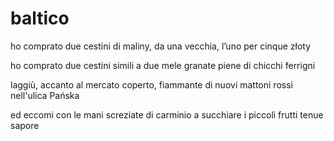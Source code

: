 # baltico

ho comprato due cestini
di maliny, da una vecchia,
l’uno per cinque złoty

ho comprato due cestini
simili a due mele granate
piene di chicchi ferrigni

laggiù, accanto al mercato
coperto, fiammante di nuovi mattoni rossi
nell'ulica Pańska

ed eccomi
con le mani screziate di carminio
a succhiare i piccoli frutti
tenue sapore
